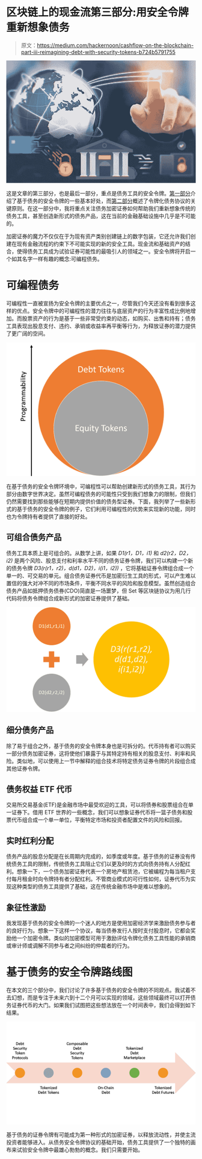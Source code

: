 # 区块链上的现金流第三部分:用安全令牌重新想象债务

> 原文：<https://medium.com/hackernoon/cashflow-on-the-blockchain-part-iii-reimagining-debt-with-security-tokens-b724b5791755>

![](img/42ed73fbc6721af830d44492bb48f38a.png)

这是文章的第三部分，也是最后一部分，重点是债务工具的安全令牌。[第一部分](https://hackernoon.com/cashflow-on-the-blockchain-part-i-tokenized-debt-and-security-tokens-18054dbf7dc)介绍了基于债务的安全令牌的一些基本好处，而[第二部分](https://hackernoon.com/cashflow-on-the-blockchain-part-ii-a-protocol-for-tokenized-debt-5433ca2d8c33)概述了令牌化债务协议的关键原则。在这一部分中，我将重点关注债务加密证券如何帮助我们重新想象传统的债务工具，甚至创造新形式的债务产品，这在当前的金融基础设施中几乎是不可能的。

加密证券的魔力不仅仅在于为现有资产类别创建链上的数字包装，它还允许我们创建在现有金融流程的约束下不可能实现的新的安全工具。现金流和基础资产的结合，使得债务工具成为试验证券可能性的最吸引人的领域之一。安全令牌将开启一个如其名字一样有趣的概念:可编程债务。

# 可编程债务

可编程性一直被宣扬为安全令牌的主要优点之一，尽管我们今天还没有看到很多这样的优点。安全令牌中的可编程性的潜力往往与底层资产的行为丰富性成比例地增加。而股票资产的行为是基于一些非常受约束的动态，如购买、出售和持有；债务工具表现出股息支付、违约、承销或收益率再平衡等行为，为释放证券的潜力提供了更广阔的空间。

![](img/09871ca764bd17f672f1f1f253b655ad.png)

在基于债务的安全令牌环境中，可编程性可以帮助创建新形式的债务工具，其行为部分由数字世界决定。虽然可编程债务的可能性只受到我们想象力的限制，但我们仍然需要找到那些能够在短期内提供价值的债务型证券。下面，我列举了一些新形式的基于债务的安全令牌的例子，它们利用可编程性的优势来实现新的功能，同时也为令牌持有者提供了直接的好处。

## 可组合债务产品

债务工具本质上是可组合的。从数学上讲，如果 *D1(r1，D1，i1)* 和 *d2(r2，D2，i2)* 是两个风险、股息支付和利率水平不同的债务证券令牌，我们可以构建一个新的债务令牌 *D3(r(r1，r2)，d(d1，D2)，i(i1，i2))* ，它将基础证券令牌组合成一个单一的、可交易的单元。组合债务证券代币是加密衍生工具的形式，可以产生难以置信的强大对冲不同的市场条件，平衡不同水平的风险和股息模型。虽然创造组合债务产品如抵押债务债券(CDO)简直是一场噩梦，但 Set 等区块链协议为用几行代码将债务令牌组合成新形式的加密证券提供了基础。

![](img/79fba338ea55b1889646759896a5703b.png)

## 细分债务产品

除了易于组合之外，基于债务的安全令牌本身也是可拆分的。代币持有者可以购买一部分债务加密证券，这将使他们暴露于与其特定持有相关的股息支付、利率和风险。类似地，可以使用上一节中解释的组合技术将特定债务证券令牌的片段组合成其他证券令牌。

## 债务权益 ETF 代币

交易所交易基金(ETF)是金融市场中最受欢迎的工具，可以将债券和股票组合在单一证券下。借用 ETF 世界的一些概念，我们可以想象证券代币将一篮子债务和股票代币组合成一个单一单位，平衡特定市场和投资者配置文件的风险和回报。

## 实时红利分配

债务产品的股息分配是在长周期内完成的，如季度或年度。基于债务的证券没有传统债务工具的限制，传统债务工具阻止它们以更及时的方式向债务持有人分配红利。想象一下，一个债务加密证券代表一个房地产租赁池，它被编程为每当租户支付每月租金时向令牌持有者分配红利。不管商业模式的可行性如何，证券代币为实现这种类型的债务工具提供了基础，这在传统金融市场中是难以想象的。

## 象征性激励

我发现基于债务的安全令牌的一个迷人的地方是使用加密经济学来激励债务参与者的良好行为。想象一下这样一个协议，每当债券发行人按时支付股息时，它都会奖励他一个加密令牌。类似的加密模型可用于激励评估令牌化债务工具性能的承销商或审计师或调解不同参与者之间纠纷的仲裁者的行为。

# 基于债务的安全令牌路线图

在本文的三个部分中，我们讨论了许多基于债务的安全令牌的不同观点。我试着不去幻想，而是专注于未来六到十二个月可以实现的领域，这些领域最终可以打开债务证券代币的大门。如果我们试图把这些想法放在一个时间表中，我们会得到如下结果。

![](img/6c1482490ba97a450d45aaf0c3aa9e83.png)

基于债务的证券令牌有可能成为第一种形式的加密证券，以释放流动性，并使主流投资者能够进入。从债务安全令牌协议的基础开始，债务工具提供了一个独特的画布来试验安全令牌中最雄心勃勃的概念。我们只需要开始。